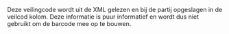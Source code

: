 Deze veilingcode wordt uit de XML gelezen en bij de partij opgeslagen in de veilcod kolom. Deze informatie is puur informatief en wordt dus niet gebruikt om de barcode mee op te bouwen.